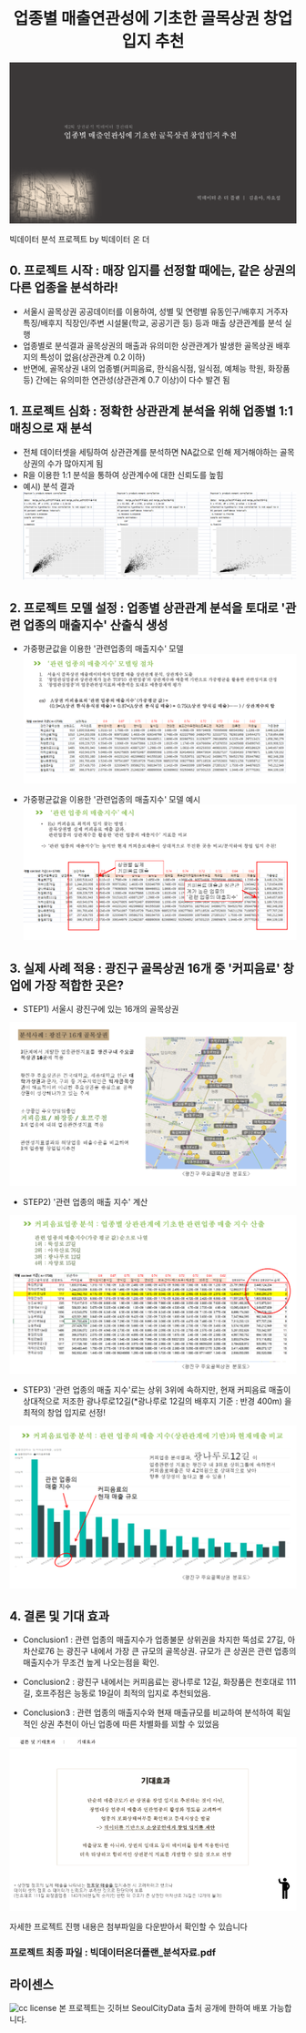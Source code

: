 
<h1 align="center">업종별 매출연관성에 기초한 골목상권 창업 입지 추천 </h1>


![ex_photo](./image/title.png)

빅데이터 분석 프로젝트 by 빅데이터 온 더 

## 0. 프로젝트 시작 :  매장 입지를 선정할 때에는, 같은 상권의 다른 업종을 분석하라!

- 서울시 골목상권 공공데이터를 이용하여, 성별 및 연령별 유동인구/배후지 거주자 특징/배후지 직장인/주변 시설물(학교, 공공기관 등) 등과 매출 상관관계를 분석 실행
- 업종별로 분석결과 골목상권의 매출과 유의미한 상관관계가 발생한 골목상권 배후지의 특성이 없음(상관관계 0.2 이하) 
- 반면에, 골목상권 내의 업종별(커피음료, 한식음식점, 일식점, 예체능 학원, 화장품 등) 간에는 유의미한 연관성(상관관계 0.7 이상)이 다수 발견 됨

## 1. 프로젝트 심화 : 정확한 상관관계 분석을 위해 업종별 1:1 매칭으로 재 분석

- 전체 데이터셋을 세팅하여 상관관계를 분석하면 NA값으로 인해 제거해야하는 골목상권의 수가 많아지게 됨
- R을 이용한 1:1 분석을 통하여 상관계수에 대한 신뢰도를 높힘
- 예시) 분석 결과
![ex_photo](./image/Rcor.png)


## 2. 프로젝트 모델 설정 : 업종별 상관관계 분석을 토대로 '관련 업종의 매출지수' 산출식 생성


- 가중평균값을 이용한 '관련업종의 매출지수' 모델
![ex_photo](./image/function1.png)

- 가중평균값을 이용한 '관련업종의 매출지수' 모델 예시
![ex_photo](./image/function2.png)



## 3. 실제 사례 적용 : 광진구 골목상권 16개 중 '커피음료' 창업에 가장 적합한 곳은?

- STEP1) 서울시 광진구에 있는 16개의 골목상권

![ex_photo](./image/example1.png)

- STEP2) '관련 업종의 매출 지수' 계산

![ex_photo](./image/example2.png)

- STEP3) '관련 업종의 매출 지수'로는 상위 3위에 속하지만, 현재 커피음료 매출이 상대적으로 저조한 광나루로12길(*광나루로 12길의 배후지 기준 : 반경 400m) 을 최적의 창업 입지로 선정!

![ex_photo](./image/example3.png)



## 4. 결론 및 기대 효과

-  Conclusion1 :  관련 업종의 매출지수가 업종불문 상위권을 차지한 뚝섬로 27길, 아차산로76 는 광진구 내에서 가장 큰 규모의 골목상권.
규모가 큰 상권은 관련 업종의 매출지수가 무조건 높게 나오는점을 확인.

- Conclusion2 : 광진구 내에서는  커피음료는 광나루로 12길,  화장품은 천호대로 111길, 호프주점은 능동로 19길이 최적의 입지로 추천되었음.

- Conclusion3 : 관련 업종의 매출지수와 현재 매출규모를 비교하여 분석하여 획일적인 상권 추천이 아닌 업종에 따른 차별화를 꾀할 수 있었음

![ex_photo](./image/last.PNG)



자세한 프로젝트 진행 내용은 첨부파일을 다운받아서 확인할 수 있습니다 
### 프로젝트 최종 파일 : 빅데이터온더플랜_분석자료.pdf



## 라이센스

![cc license](http://i.creativecommons.org/l/by/4.0/88x31.png)
본 프로젝트는 깃허브 SeoulCityData 출처 공개에 한하여 배포 가능합니다.

